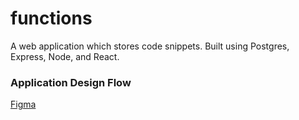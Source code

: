# functions
A web application which stores code snippets. Built using Postgres, Express, Node, and React.   
### Application Design Flow  
<a href="https://www.figma.com/file/tyOtM4AwuwePpFpmYHZ2zP/Application-Flow-Diagram?node-id=0%3A1"> Figma </a>
